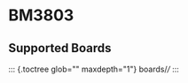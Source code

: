 BM3803
======

Supported Boards
----------------

::: {.toctree glob="" maxdepth="1"}
boards/*/*
:::
